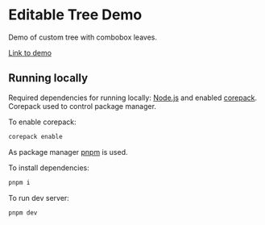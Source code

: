 # Editable Tree Demo

Demo of custom tree with combobox leaves.

[Link to demo](https://mshornikov.github.io/editable-tree-demo/)

## Running locally

Required dependencies for running locally: [Node.js](https://nodejs.org) and enabled [corepack](https://nodejs.org/api/corepack.html). Corepack used to control package manager.

To enable corepack:

```sh
corepack enable
```

As package manager [pnpm](https://pnpm.io) is used.

To install dependencies:

```sh
pnpm i
```

To run dev server:

```sh
pnpm dev
```
